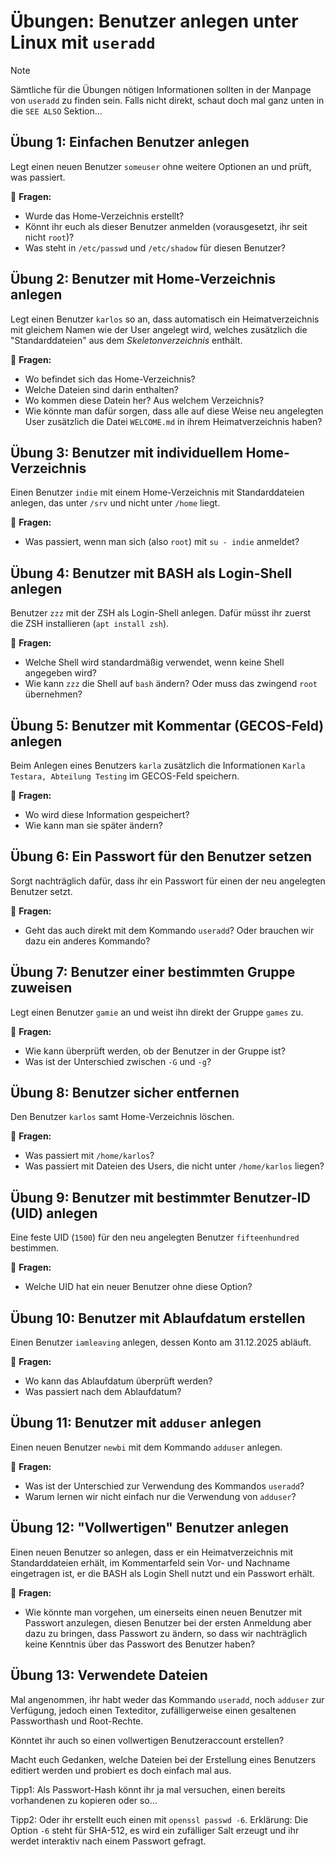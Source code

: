 # Übungen: Benutzer anlegen unter Linux mit `useradd`

>[!NOTE]
> Sämtliche für die Übungen nötigen Informationen sollten in der Manpage von `useradd` zu finden sein. Falls nicht direkt, schaut doch mal ganz unten in die `SEE ALSO` Sektion...

## Übung 1: Einfachen Benutzer anlegen
Legt einen neuen Benutzer `someuser` ohne weitere Optionen an und prüft, was passiert.

🔹 **Fragen:**
- Wurde das Home-Verzeichnis erstellt?
- Könnt ihr euch als dieser Benutzer anmelden (vorausgesetzt, ihr seit nicht `root`)?
- Was steht in `/etc/passwd` und `/etc/shadow` für diesen Benutzer?

## Übung 2: Benutzer mit Home-Verzeichnis anlegen
Legt einen Benutzer `karlos` so an, dass automatisch ein Heimatverzeichnis mit gleichem Namen wie der User angelegt wird, welches zusätzlich die "Standarddateien" aus dem *Skeletonverzeichnis* enthält.

🔹 **Fragen:**
- Wo befindet sich das Home-Verzeichnis?
- Welche Dateien sind darin enthalten?
- Wo kommen diese Datein her? Aus welchem Verzeichnis?
- Wie könnte man dafür sorgen, dass alle auf diese Weise neu angelegten User zusätzlich die Datei `WELCOME.md` in ihrem Heimatverzeichnis haben?

## Übung 3: Benutzer mit individuellem Home-Verzeichnis
Einen Benutzer `indie` mit einem Home-Verzeichnis mit Standarddateien anlegen, das unter `/srv` und nicht unter `/home` liegt.

🔹 **Fragen:**
- Was passiert, wenn man sich (also `root`) mit `su - indie` anmeldet?

## Übung 4: Benutzer mit BASH als Login-Shell anlegen
Benutzer `zzz` mit der ZSH als Login-Shell anlegen. Dafür müsst ihr zuerst die ZSH installieren (`apt install zsh`).

🔹 **Fragen:**
- Welche Shell wird standardmäßig verwendet, wenn keine Shell angegeben wird?
- Wie kann `zzz` die Shell auf `bash` ändern? Oder muss das zwingend `root` übernehmen?

## Übung 5: Benutzer mit Kommentar (GECOS-Feld) anlegen
Beim Anlegen eines Benutzers `karla` zusätzlich die Informationen `Karla Testara, Abteilung Testing` im GECOS-Feld speichern.

🔹 **Fragen:**
- Wo wird diese Information gespeichert?
- Wie kann man sie später ändern?

## Übung 6: Ein Passwort für den Benutzer setzen
Sorgt nachträglich dafür, dass ihr ein Passwort für einen der neu angelegten Benutzer setzt.

🔹 **Fragen:**
- Geht das auch direkt mit dem Kommando `useradd`? Oder brauchen wir dazu ein anderes Kommando?

## Übung 7: Benutzer einer bestimmten Gruppe zuweisen
Legt einen Benutzer `gamie` an und weist ihn direkt der Gruppe `games` zu.

🔹 **Fragen:**
- Wie kann überprüft werden, ob der Benutzer in der Gruppe ist?
- Was ist der Unterschied zwischen `-G` und `-g`?

## Übung 8: Benutzer sicher entfernen
Den Benutzer `karlos` samt Home-Verzeichnis löschen.

🔹 **Fragen:**
- Was passiert mit `/home/karlos`?
- Was passiert mit Dateien des Users, die nicht unter `/home/karlos` liegen?

## Übung 9: Benutzer mit bestimmter Benutzer-ID (UID) anlegen
Eine feste UID (`1500`) für den neu angelegten Benutzer `fifteenhundred` bestimmen.

🔹 **Fragen:**
- Welche UID hat ein neuer Benutzer ohne diese Option?

## Übung 10: Benutzer mit Ablaufdatum erstellen
Einen Benutzer `iamleaving` anlegen, dessen Konto am 31.12.2025 abläuft.

🔹 **Fragen:**
- Wo kann das Ablaufdatum überprüft werden?
- Was passiert nach dem Ablaufdatum?

## Übung 11: Benutzer mit `adduser` anlegen
Einen neuen Benutzer `newbi` mit dem Kommando `adduser` anlegen.

🔹 **Fragen:**
- Was ist der Unterschied zur Verwendung des Kommandos `useradd`?
- Warum lernen wir nicht einfach nur die Verwendung von `adduser`?

## Übung 12: "Vollwertigen" Benutzer anlegen
Einen neuen Benutzer so anlegen, dass er ein Heimatverzeichnis mit Standarddateien erhält, im Kommentarfeld sein Vor- und Nachname eingetragen ist, er die BASH als Login Shell nutzt und ein Passwort erhält.

🔹 **Fragen:**
* Wie könnte man vorgehen, um einerseits einen neuen Benutzer mit Passwort anzulegen, diesen Benutzer bei der ersten Anmeldung aber dazu zu bringen, dass Passwort zu ändern, so dass wir nachträglich keine Kenntnis über das Passwort des Benutzer haben?

## Übung 13: Verwendete Dateien
Mal angenommen, ihr habt weder das Kommando `useradd`, noch `adduser` zur Verfügung, jedoch einen Texteditor, zufälligerweise einen gesaltenen Passworthash und Root-Rechte. 

Könntet ihr auch so einen vollwertigen Benutzeraccount erstellen?

Macht euch Gedanken, welche Dateien bei der Erstellung eines Benutzers editiert werden und probiert es doch einfach mal aus.

Tipp1: Als Passwort-Hash könnt ihr ja mal versuchen, einen bereits vorhandenen zu kopieren oder so...

Tipp2: Oder ihr erstellt euch einen mit `openssl passwd -6`. Erklärung: Die Option `-6` steht für SHA-512, es wird ein zufälliger Salt erzeugt und ihr werdet interaktiv nach einem Passwort gefragt.
